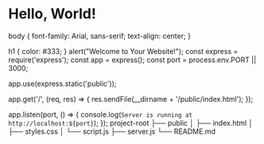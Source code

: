 <!DOCTYPE html>
<html lang="en">
<head>
    <meta charset="UTF-8">
    <meta name="viewport" content="width=device-width, initial-scale=1.0">
    <title>Your Website</title>
    <link rel="stylesheet" href="styles.css">
<body>
    <h1>Hello, World!</h1>
    <script src="script.js"></script>
</body>
</html>
body {
    font-family: Arial, sans-serif;
    text-align: center;
}

h1 {
    color: #333;
}
alert("Welcome to Your Website!");
const express = require('express');
const app = express();
const port = process.env.PORT || 3000;

app.use(express.static('public'));

app.get('/', (req, res) => {
    res.sendFile(__dirname + '/public/index.html');
});

app.listen(port, () => {
    console.log(`Server is running at http://localhost:${port}`);
});
project-root
├── public
│   ├── index.html
│   ├── styles.css
│   └── script.js
├── server.js
└── README.md
